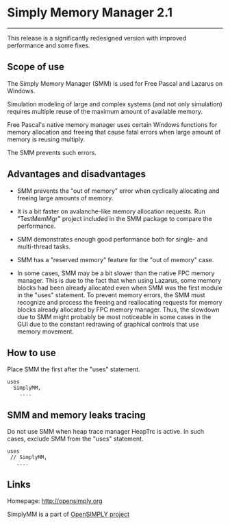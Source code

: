 # Simply Memory Manager 2.1
***************************

This release is a significantly redesigned version with improved performance and some fixes.



## Scope of use

The Simply Memory Manager (SMM) is used for Free Pascal and Lazarus on Windows.

Simulation modeling of large and complex systems (and not only simulation)
requires multiple reuse of the maximum amount of available memory.

Free Pascal's native memory manager uses certain Windows functions for memory
allocation and freeing that cause fatal errors when large amount of memory is
reusing multiply.

The SMM prevents such errors. 



## Advantages and disadvantages

+ SMM prevents the "out of memory" error when cyclically allocating and
  freeing large amounts of memory.

+ It is a bit faster on avalanche-like memory allocation requests. Run "TestMemMgr" project included in the SMM package to compare the performance.

+ SMM demonstrates enough good performance both for single- and multi-thread tasks.
  
+ SMM has a "reserved memory" feature for the "out of memory" case.

- In some cases, SMM may be a bit slower than the native FPC memory manager. This is due to the fact that when using Lazarus, some memory blocks had been already allocated even when SMM was the first module in the "uses" statement. To prevent memory errors, the SMM must recognize
  and process the freeing and reallocating requests for memory blocks already allocated by FPC memory manager. Thus, the slowdown due to SMM might probably be most noticeable in some 
  cases in the GUI due to the constant redrawing of graphical controls that use memory movement.



## How to use

Place SMM the first after the "uses" statement.

    uses
      SimplyMM,
        ....
 

 
## SMM and memory leaks tracing

Do not use SMM when heap trace manager HeapTrc is active. 
In such cases, exclude SMM from the "uses" statement.

    uses
     // SimplyMM,
       .... 
	
 
 
## Links

Homepage: http://opensimply.org

SimplyMM is a part of [OpenSIMPLY project](https://github.com/opensimply/OpenSIMPLY)
